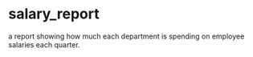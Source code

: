 # salary_report
a report showing how much each department is spending on employee salaries each quarter.
